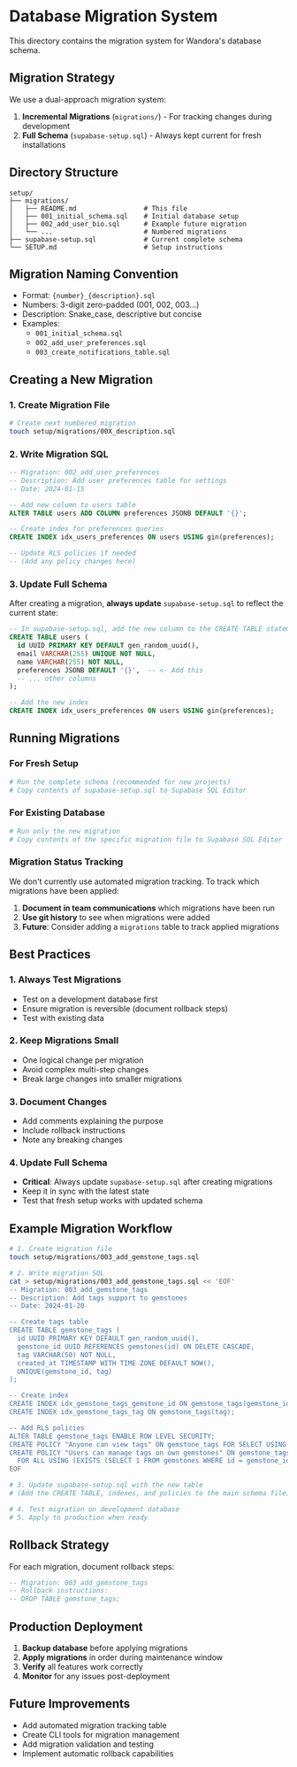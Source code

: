 # Database Migration System

This directory contains the migration system for Wandora's database schema.

## Migration Strategy

We use a dual-approach migration system:

1. **Incremental Migrations** (`migrations/`) - For tracking changes during development
2. **Full Schema** (`supabase-setup.sql`) - Always kept current for fresh installations

## Directory Structure

```
setup/
├── migrations/
│   ├── README.md                 # This file
│   ├── 001_initial_schema.sql    # Initial database setup
│   ├── 002_add_user_bio.sql      # Example future migration
│   └── ...                       # Numbered migrations
├── supabase-setup.sql            # Current complete schema
└── SETUP.md                      # Setup instructions
```

## Migration Naming Convention

- Format: `{number}_{description}.sql`
- Numbers: 3-digit zero-padded (001, 002, 003...)
- Description: Snake_case, descriptive but concise
- Examples:
  - `001_initial_schema.sql`
  - `002_add_user_preferences.sql`
  - `003_create_notifications_table.sql`

## Creating a New Migration

### 1. Create Migration File

```bash
# Create next numbered migration
touch setup/migrations/00X_description.sql
```

### 2. Write Migration SQL

```sql
-- Migration: 002_add_user_preferences
-- Description: Add user preferences table for settings
-- Date: 2024-01-15

-- Add new column to users table
ALTER TABLE users ADD COLUMN preferences JSONB DEFAULT '{}';

-- Create index for preferences queries
CREATE INDEX idx_users_preferences ON users USING gin(preferences);

-- Update RLS policies if needed
-- (Add any policy changes here)
```

### 3. Update Full Schema

After creating a migration, **always update** `supabase-setup.sql` to reflect the current state:

```sql
-- In supabase-setup.sql, add the new column to the CREATE TABLE statement
CREATE TABLE users (
  id UUID PRIMARY KEY DEFAULT gen_random_uuid(),
  email VARCHAR(255) UNIQUE NOT NULL,
  name VARCHAR(255) NOT NULL,
  preferences JSONB DEFAULT '{}',  -- <- Add this
  -- ... other columns
);

-- Add the new index
CREATE INDEX idx_users_preferences ON users USING gin(preferences);
```

## Running Migrations

### For Fresh Setup
```bash
# Run the complete schema (recommended for new projects)
# Copy contents of supabase-setup.sql to Supabase SQL Editor
```

### For Existing Database
```bash
# Run only the new migration
# Copy contents of the specific migration file to Supabase SQL Editor
```

### Migration Status Tracking

We don't currently use automated migration tracking. To track which migrations have been applied:

1. **Document in team communications** which migrations have been run
2. **Use git history** to see when migrations were added
3. **Future**: Consider adding a `migrations` table to track applied migrations

## Best Practices

### 1. Always Test Migrations
- Test on a development database first
- Ensure migration is reversible (document rollback steps)
- Test with existing data

### 2. Keep Migrations Small
- One logical change per migration
- Avoid complex multi-step changes
- Break large changes into smaller migrations

### 3. Document Changes
- Add comments explaining the purpose
- Include rollback instructions
- Note any breaking changes

### 4. Update Full Schema
- **Critical**: Always update `supabase-setup.sql` after creating migrations
- Keep it in sync with the latest state
- Test that fresh setup works with updated schema

## Example Migration Workflow

```bash
# 1. Create migration file
touch setup/migrations/003_add_gemstone_tags.sql

# 2. Write migration SQL
cat > setup/migrations/003_add_gemstone_tags.sql << 'EOF'
-- Migration: 003_add_gemstone_tags
-- Description: Add tags support to gemstones
-- Date: 2024-01-20

-- Create tags table
CREATE TABLE gemstone_tags (
  id UUID PRIMARY KEY DEFAULT gen_random_uuid(),
  gemstone_id UUID REFERENCES gemstones(id) ON DELETE CASCADE,
  tag VARCHAR(50) NOT NULL,
  created_at TIMESTAMP WITH TIME ZONE DEFAULT NOW(),
  UNIQUE(gemstone_id, tag)
);

-- Create index
CREATE INDEX idx_gemstone_tags_gemstone_id ON gemstone_tags(gemstone_id);
CREATE INDEX idx_gemstone_tags_tag ON gemstone_tags(tag);

-- Add RLS policies
ALTER TABLE gemstone_tags ENABLE ROW LEVEL SECURITY;
CREATE POLICY "Anyone can view tags" ON gemstone_tags FOR SELECT USING (true);
CREATE POLICY "Users can manage tags on own gemstones" ON gemstone_tags 
  FOR ALL USING (EXISTS (SELECT 1 FROM gemstones WHERE id = gemstone_id AND user_id = auth.uid()));
EOF

# 3. Update supabase-setup.sql with the new table
# (Add the CREATE TABLE, indexes, and policies to the main schema file)

# 4. Test migration on development database
# 5. Apply to production when ready
```

## Rollback Strategy

For each migration, document rollback steps:

```sql
-- Migration: 003_add_gemstone_tags
-- Rollback instructions:
-- DROP TABLE gemstone_tags;
```

## Production Deployment

1. **Backup database** before applying migrations
2. **Apply migrations** in order during maintenance window
3. **Verify** all features work correctly
4. **Monitor** for any issues post-deployment

## Future Improvements

- Add automated migration tracking table
- Create CLI tools for migration management
- Add migration validation and testing
- Implement automatic rollback capabilities
